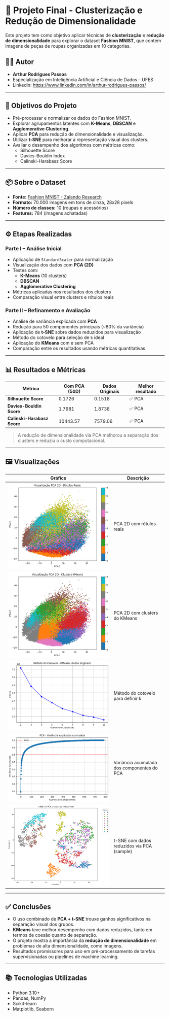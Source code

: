 # 🧠 Projeto Final - Clusterização e Redução de Dimensionalidade

Este projeto tem como objetivo aplicar técnicas de **clusterização** e **redução de dimensionalidade** para explorar o dataset **Fashion MNIST**, que contém imagens de peças de roupas organizadas em 10 categorias.

## 👨‍💻 Autor

- **Arthur Rodrigues Passos**
- Especialização em Inteligência Artificial e Ciência de Dados – UFES
- Linkedin: https://www.linkedin.com/in/arthur-rodrigues-passos/

---

## 📌 Objetivos do Projeto

- Pré-processar e normalizar os dados do Fashion MNIST.
- Explorar agrupamentos latentes com **K-Means**, **DBSCAN** e **Agglomerative Clustering**.
- Aplicar **PCA** para redução de dimensionalidade e visualização.
- Utilizar **t-SNE** para melhorar a representação visual dos clusters.
- Avaliar o desempenho dos algoritmos com métricas como:
  - Silhouette Score
  - Davies-Bouldin Index
  - Calinski-Harabasz Score

---

## 📦 Sobre o Dataset

- **Fonte:** [Fashion MNIST - Zalando Research](https://github.com/zalandoresearch/fashion-mnist)
- **Formato:** 70.000 imagens em tons de cinza, 28x28 pixels
- **Número de classes:** 10 (roupas e acessórios)
- **Features:** 784 (imagens achatadas)

---

## ⚙️ Etapas Realizadas

### Parte I – Análise Inicial

- Aplicação de `StandardScaler` para normalização
- Visualização dos dados com **PCA (2D)**  
- Testes com:
  - **K-Means** (10 clusters)
  - **DBSCAN**
  - **Agglomerative Clustering**
- Métricas aplicadas nos resultados dos clusters
- Comparação visual entre clusters e rótulos reais

### Parte II – Refinamento e Avaliação

- Análise de variância explicada com **PCA**
- Redução para 50 componentes principais (~80% da variância)
- Aplicação de **t-SNE** sobre dados reduzidos para visualização
- Método do cotovelo para seleção de `k` ideal
- Aplicação do **KMeans** com e sem PCA
- Comparação entre os resultados usando métricas quantitativas

---

## 📊 Resultados e Métricas

| Métrica                      | Com PCA (50D) | Dados Originais | Melhor resultado |
|-----------------------------|---------------|------------------|------------------|
| **Silhouette Score**        | 0.1726        | 0.1518           | ✅ PCA           |
| **Davies-Bouldin Score**    | 1.7981        | 1.8738           | ✅ PCA           |
| **Calinski-Harabasz Score** | 10443.57      | 7579.06          | ✅ PCA           |

> A redução de dimensionalidade via PCA melhorou a separação dos clusters e reduziu o custo computacional.

---

## 🖼️ Visualizações

| Gráfico                                                        | Descrição                                   |
|---------------------------------------------------------------|---------------------------------------------|
| ![PCA - Rótulos reais](./assets/pca_visual_real.png)           | PCA 2D com rótulos reais                    |
| ![PCA - KMeans](./assets/pca_kmeans.png)                       | PCA 2D com clusters do KMeans               |
| ![Cotovelo](./assets/elbow_method.png)                         | Método do cotovelo para definir k           |
| ![PCA Acumulado](./assets/pca_variancia_acumulada.png)         | Variância acumulada dos componentes do PCA  |
| ![t-SNE](./assets/tsne_pca_sample.png)                         | t-SNE com dados reduzidos via PCA (sample)  |

---

## ✅ Conclusões

- O uso combinado de **PCA + t-SNE** trouxe ganhos significativos na separação visual dos grupos.
- **KMeans** teve melhor desempenho com dados reduzidos, tanto em termos de coesão quanto de separação.
- O projeto mostra a importância da **redução de dimensionalidade** em problemas de alta dimensionalidade, como imagens.
- Resultados promissores para uso em pré-processamento de tarefas supervisionadas ou pipelines de machine learning.

---

## 📚 Tecnologias Utilizadas

- Python 3.10+
- Pandas, NumPy
- Scikit-learn
- Matplotlib, Seaborn



